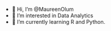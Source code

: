 - 👋 Hi, I’m @MaureenOlum
- 👀 I’m interested in Data Analytics
- 🌱 I’m currently learning R and Python.

<!---
MaureenOlum/MaureenOlum is a ✨ special ✨ repository because its `README.md` (this file) appears on your GitHub profile.
You can click the Preview link to take a look at your changes.
--->
